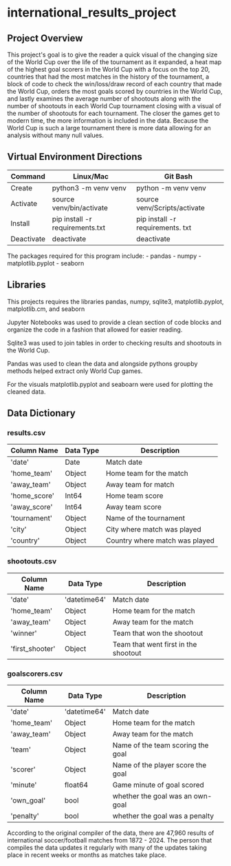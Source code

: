 # international_results_project

## Project Overview
This project's goal is to give the reader a quick visual of the changing size of the World Cup over the life of the tournament as it expanded, a heat map of the highest goal scorers in the World Cup with a focus on the top 20, countries that had the most matches in the history of the tournament, a block of code to check the win/loss/draw record of each country that made the World Cup, orders the most goals scored by countries in the World Cup, and lastly examines the average number of shootouts along with the number of shootouts in each World Cup tournament closing with a visual of the number of shootouts for each tournament. The closer the games get to modern time, the more information is included in the data. Because the World Cup is such a large tournament there is more data allowing for an analysis without many null values.

## Virtual Environment Directions
 | Command    |           Linux/Mac             |    Git Bash                      |
 |------------|---------------------------------|----------------------------------|
 | Create     | python3 -m venv venv            | python -m venv venv              |
 | Activate   | source venv/bin/activate        | source venv/Scripts/activate     |
 | Install    | pip install -r requirements.txt | pip install -r requirements. txt |
 | Deactivate | deactivate                      | deactivate                       |


The packages required for this program include:
    - pandas
    - numpy
    - matplotlib.pyplot
    - seaborn

## Libraries

This projects requires the libraries pandas, numpy, sqlite3, matplotlib.pyplot, matplotlib.cm, and seaborn

Jupyter Notebooks was used to provide a clean section of code blocks and organize the code in a fashion that allowed for easier reading.

Sqlite3 was used to join tables in order to checking results and shootouts in the World Cup.

Pandas was used to clean the data and alongside pythons groupby methods helped extract only World Cup games. 

For the visuals matplotlib.pyplot and seaboarn were used for plotting the cleaned data. 


## Data Dictionary

### results.csv
| Column Name  | Data Type | Description                    |
|--------------|-----------|--------------------------------|
| 'date'       | Date      | Match date                     |
| 'home_team'  | Object    | Home team for the match        |
| 'away_team'  | Object    | Away team for match            |
| 'home_score' | Int64     | Home team score                |
| 'away_score' | Int64     | Away team score                |
| 'tournament' | Object    | Name of the tournament         |
| 'city'       | Object    | City where match was played    |
| 'country'    | Object    | Country where match was played |

### shootouts.csv
| Column Name     | Data Type    | Description                          |
|-----------------|--------------|--------------------------------------|
| 'date'          | 'datetime64' | Match date                           |
| 'home_team'     | Object       | Home team for the match              |
| 'away_team'     | Object       | Away team for the match              |
| 'winner'        | Object       | Team that won the shootout           |
| 'first_shooter' | Object       | Team that went first in the shootout |

### goalscorers.csv
| Column Name     | Data Type    | Description                          |
|-----------------|--------------|--------------------------------------|
| 'date'          | 'datetime64' | Match date                           |
| 'home_team'     | Object       | Home team for the match              |
| 'away_team'     | Object       | Away team for the match              |
| 'team'          | Object       | Name of the team scoring the goal    |
| 'scorer'        | Object       | Name of the player score the goal    |
| 'minute'        | float64      | Game minute of goal scored           |
| 'own_goal'      | bool         | whether the goal was an own-goal     |
| 'penalty'       | bool         | whether the goal was a penalty       |






According to the original compiler of the data, there are 47,960 results of international soccer/football matches from 1872 - 2024. The person that compiles the data updates it regularly with many of the updates taking place in recent weeks or months as matches take place. 


